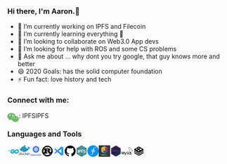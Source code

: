 ### Hi there, I'm Aaron.👋

- 🔭 I’m currently working on IPFS and Filecoin
- 🌱 I’m currently learning everything 🤣
- 👯 I’m looking to collaborate on Web3.0 App devs
- 🤔 I’m looking for help with ROS and some CS problems
- 💬 Ask me about ... why dont you try google, that guy knows more and better
- 😄 2020 Goals: has the solid computer foundation
- ⚡ Fun fact: love history and tech

### Connect with me:

<img align="left" alt="wechat" width="26px" src="https://github.com/armatrix/armatrix/blob/master/README.assets/wechat.svg" />: IPFSIPFS

### Languages and Tools
<img align="left" alt="golang" width="26px" src="./README.assets/go.svg" />
<img align="left" alt="docker" width="26px" src="README.assets/docker.svg" />
<img align="left" alt="kubernets" width="26px" src="README.assets/k8s.png" />
<img align="left" alt="rust" width="26px" src="README.assets/rust.svg" />
<img align="left" alt="vscode" width="26px" src="README.assets/vscode.svg" />
<img align="left" alt="github" width="26px" src="README.assets/github.svg" />
<img align="left" alt="ipfs" width="26px" src="README.assets/ipfs.png" />
<img align="left" alt="filecoin" width="26px" src="README.assets/filecoin.png" />
<img align="left" alt="libp2p" width="26px" src="README.assets/libp2p.jpg" />
<img align="left" alt="gossipsub" width="26px" src="README.assets/gossipsub.png" />
<img align="left" alt="mysql" width="26px" src="README.assets/mysql.svg" />
<img align="left" alt="redis" width="26px" src="README.assets/redis.svg" />


